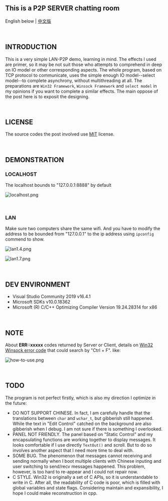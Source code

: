 ## This is a P2P SERVER chatting room

English below | [中文版](https://horbyn.github.io/2022/03/14/winsock/)

<br>

## INTRODUCTION

This is a very simple LAN-P2P demo, learning in mind. The effects I used are primer, so it may be not suit those who attempts to comprehend in deep on IO model or other corresponding aspects. The whole program, based on TCP protocol to communicate, uses the simple enough IO model--select model--to complete asynchrony, without multithreading at all. The preparations are `Win32 Framework`, `Winsock Framework` and `select model` in my opinions if you want to complete a similar effects. The main oppose of the post here is to exposit the designing.

<br>

## LICENSE

The source codes the post involved use [MIT](./LICENSE) license.

<br>

## DEMONSTRATION

### LOCALHOST

The localhost bounds to "127.0.0.1:8888" by default

![localhost.png](https://s2.loli.net/2022/03/13/PdIkNa7f4VCjMqs.png)

<br>

### LAN

Make sure two computers share the same wifi. And you have to modify the address to be bounded from "127.0.0.1" to the ip address using `ipconfig` commend to show.

![lan1.4.png](https://s2.loli.net/2022/03/13/1TEodKAaue4UnS6.png)

![lan1.7.png](https://s2.loli.net/2022/03/13/HzlqcPh8tgGkITm.png)

<br>

## DEV ENVIRONMENT

- Visual Studio Community 2019 v16.4.1
- Microsoft SDKs v10.0.18362
- Microsoft (R) C/C++ Optimizing Compiler Version 19.24.28314 for x86

<br>

## NOTE

About **ERR::xxxxx** codes returned by Server or Client, details on [Win32 Winsock error code](https://docs.microsoft.com/en-us/windows/win32/winsock/windows-sockets-error-codes-2) that could search by "Ctrl + F". like:

![how-to-use.png](https://s2.loli.net/2022/03/14/eRUVudqr4MmOsGl.png)

<br>

## TODO

The program is not perfect firstly, which is also my direction I optimize in the future:

- DO NOT SUPPORT CHINESE. In fact, I am carefully handle that the translations between `char` and `wchar_t`, but gibberish still happened. While the text in "Edit Control" catched on the background are also gibberish when I debug. I am not sure if there is something I overlooked.
- PANEL NOT FRIENDLY. The panel based on "Static Control" and my encapsulating functions are working together to display messages. It looks comfortable if I use directly `TextOut()` and scroll. But to do so involves another aspect that I need more time to deal with.
- SOME BUG. The phenomenon that messages cannot receiving and sending normally when I boot multiple clients with Chinese inputing and user switching to send/recv messages happened. This problem, however, is too hard to re-appear and I could not repair now.
- C STYLE. Win32 is originally a set of C APIs, so it is understandable to write in C. After all, the readability of C code is poor, which is filled with global variables and state flags. Considering maintain and expansibility, I hope I could make reconstruction in cpp.

<br>
